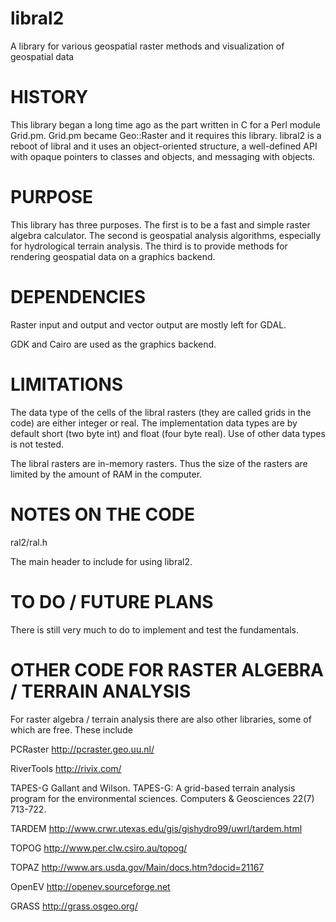 libral2
=======

A library for various geospatial raster methods and visualization of
geospatial data

HISTORY
=======

This library began a long time ago as the part written in C for a Perl
module Grid.pm. Grid.pm became Geo::Raster and it requires this
library. libral2 is a reboot of libral and it uses an object-oriented
structure, a well-defined API with opaque pointers to classes and
objects, and messaging with objects.

PURPOSE
=======

This library has three purposes. The first is to be a fast and simple
raster algebra calculator. The second is geospatial analysis
algorithms, especially for hydrological terrain analysis. The third is
to provide methods for rendering geospatial data on a graphics
backend.

DEPENDENCIES
============

Raster input and output and vector output are mostly left for GDAL.

GDK and Cairo are used as the graphics backend.

LIMITATIONS
===========

The data type of the cells of the libral rasters (they are called
grids in the code) are either integer or real. The implementation data
types are by default short (two byte int) and float (four byte
real). Use of other data types is not tested.

The libral rasters are in-memory rasters. Thus the size of the rasters
are limited by the amount of RAM in the computer.

NOTES ON THE CODE
=================

ral2/ral.h

The main header to include for using libral2.

TO DO / FUTURE PLANS
====================

There is still very much to do to implement and test the fundamentals.

OTHER CODE FOR RASTER ALGEBRA / TERRAIN ANALYSIS
================================================

For raster algebra / terrain analysis there are also other libraries,
some of which are free. These include

PCRaster http://pcraster.geo.uu.nl/

RiverTools http://rivix.com/

TAPES-G Gallant and Wilson. TAPES-G: A grid-based terrain analysis
program for the environmental sciences. Computers & Geosciences 22(7) 713-722.

TARDEM http://www.crwr.utexas.edu/gis/gishydro99/uwrl/tardem.html

TOPOG http://www.per.clw.csiro.au/topog/

TOPAZ http://www.ars.usda.gov/Main/docs.htm?docid=21167

OpenEV http://openev.sourceforge.net

GRASS http://grass.osgeo.org/
